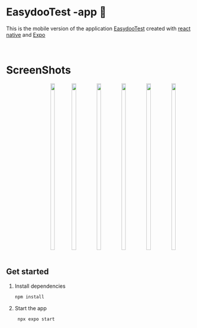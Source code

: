 # EasydooTest -app 👋

This is the mobile version of the application [EasydooTest](https://github.com/abderrahmaneGasmi/easydootest) created with [react native](https://reactnative.dev) and [Expo](https://expo.dev) 


<br>

# ScreenShots



<div style='display:flex;width:100%;justify-content:center;gap:10px'>
  <img width="24%" height="450px" style="margin-left:120px;" src="https://github.com/abderrahmaneGasmi/easydootest-app/assets/119729705/3aebe7c5-7853-4355-955d-2f78407620a6"/>
    <img width="24%" height="450px" style="margin-right:10px;" src="https://github.com/abderrahmaneGasmi/easydootest-app/assets/119729705/15ada5f6-aa67-4247-ae23-96694bf08482"/>
    <img width="24%" height="450px" style="margin-right:10px;" src="https://github.com/abderrahmaneGasmi/easydootest-app/assets/119729705/de242c65-2bf7-4d39-8495-3d2615cd9c3c"/>
    <img width="24%" height="450px" style="margin-right:10px;" src="https://github.com/abderrahmaneGasmi/easydootest-app/assets/119729705/53f70d0b-fa7c-40af-b448-9c3c340b4209"/>
       <img width="24%" height="450px" style="margin-right:10px;" src="https://github.com/abderrahmaneGasmi/easydootest-app/assets/119729705/069886ac-39ea-4a93-bfa4-8887717a3ad7"/>
    <img width="24%" height="450px" style="margin-right:10px;" src="https://github.com/abderrahmaneGasmi/easydootest-app/assets/119729705/c6e59ee3-2e84-42e4-8964-ea7b96bc7aa8"/>
   
</div>


<br>

## Get started

1. Install dependencies

   ```bash
   npm install
   ```

2. Start the app

   ```bash
    npx expo start
   ```
